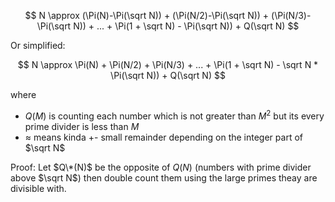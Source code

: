 $$
N \approx (\Pi(N)-\Pi(\sqrt N)) + (\Pi(N/2)-\Pi(\sqrt N)) + (\Pi(N/3)-\Pi(\sqrt N)) + ... + \Pi(1 + \sqrt N) - \Pi(\sqrt N)) + Q(\sqrt N)
$$

Or simplified:

$$
N \approx \Pi(N) + \Pi(N/2) + \Pi(N/3) + ... + \Pi(1 + \sqrt N) - \sqrt N * \Pi(\sqrt N)) + Q(\sqrt N)
$$

where 
* $Q(M)$ is counting each number which is not greater than $M^2$ but its every prime divider is less than $M$
* $\approx$ means kinda +- small remainder depending on the integer part of $\sqrt N$

Proof: Let $Q\*(N)$ be the opposite of $Q(N)$ (numbers with prime divider above $\sqrt N$) then double count them using the large primes theay are divisible with.
